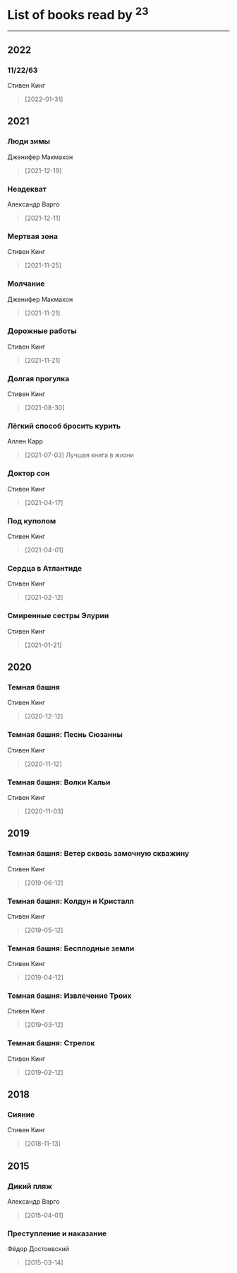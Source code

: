 # List of books read by [](http://vk.com/id86487125)<sup>23</sup>
---

## 2022

### 11/22/63
Стивен Кинг
> [2022-01-31] 



## 2021

### Люди зимы
Дженифер Макмахон
> [2021-12-19] 


### Неадекват
Александр Варго
> [2021-12-11] 


### Мертвая зона
Стивен Кинг
> [2021-11-25] 


### Молчание
Дженифер Макмахон
> [2021-11-21] 


### Дорожные работы
Стивен Кинг
> [2021-11-21] 


### Долгая прогулка
Стивен Кинг
> [2021-08-30] 


### Лёгкий способ бросить курить
Аллен Карр
> [2021-07-03] Лучшая книга в жизни


### Доктор сон
Стивен Кинг
> [2021-04-17] 


### Под куполом
Стивен Кинг
> [2021-04-01] 


### Сердца в Атлантиде
Стивен Кинг
> [2021-02-12] 


### Смиренные сестры Элурии
Стивен Кинг
> [2021-01-21] 



## 2020

### Темная башня
Стивен Кинг
> [2020-12-12] 


### Темная башня: Песнь Сюзанны
Стивен Кинг
> [2020-11-12] 


### Темная башня: Волки Кальи
Стивен Кинг
> [2020-11-03] 



## 2019

### Темная башня: Ветер сквозь замочную скважину
Стивен Кинг
> [2019-06-12] 


### Темная башня: Колдун и Кристалл
Стивен Кинг
> [2019-05-12] 


### Темная башня: Бесплодные земли
Стивен Кинг
> [2019-04-12] 


### Темная башня: Извлечение Троих
Стивен Кинг
> [2019-03-12] 


### Темная башня: Стрелок
Стивен Кинг
> [2019-02-12] 



## 2018

### Сияние
Стивен Кинг
> [2018-11-13] 



## 2015

### Дикий пляж
Александр Варго
> [2015-04-01] 


### Преступление и наказание
Фёдор Достоевский
> [2015-03-14] 




